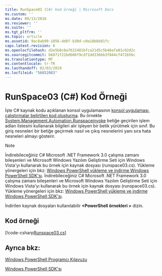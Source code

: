 ```yaml
---
title: RunSpace03 (C#) kod örneği | Microsoft Docs
ms.custom: ''
ms.date: 09/13/2016
ms.reviewer: ''
ms.suite: ''
ms.tgt_pltfrm: ''
ms.topic: article
ms.assetid: 9ac8ab99-1856-4d6f-b30d-c0a18b8dd1fc
caps.latest.revision: 6
ms.openlocfilehash: d2e5b8c0a7622481bfca21d5c5b46afa01c02d2c
ms.sourcegitcommit: b6871f21bd666f9cd71dd336bb3f844cf472b56c
ms.translationtype: MT
ms.contentlocale: tr-TR
ms.lasthandoff: 02/03/2019
ms.locfileid: "56852083"
---
```

# <a name="runspace03-c-code-sample"></a>RunSpace03 (C#) Kod Örneği

İşte C# kaynak kodu açıklanan konsol uygulamasının [konsol uygulaması, çalıştırmalar belirtilen kod oluşturma](http://msdn.microsoft.com/en-us/a93e6006-36db-4bcc-b9da-c5bebf4ffd68). Bu örnekte [System.Management.Automation.Runspaceinvoke](/dotnet/api/System.Management.Automation.RunspaceInvoke) betiğe geçirilen işlem adları listesini kullanarak bilgileri alır işleyen bir betik yürütmek için sınıf. Bu giriş nesneleri bir betiğe geçirmek nasıl ve çıkış nesnelerini yanı sıra hata nesneleri almayı gösterir.

> [!NOTE]
> İndirebileceğiniz C# Microsoft .NET Framework 3.0 çalışma zamanı bileşenleri ve Microsoft Windows Yazılım Geliştirme Seti için Windows Vista'yı kullanarak bu örnek için kaynak dosyası (runspace03.cs). Yükleme yönergeleri için bkz: [Windows PowerShell yükleme ve indirme Windows PowerShell SDK'sı](/powershell/developer/installing-the-windows-powershell-sdk).
> İndirebileceğiniz C# Microsoft .NET Framework 3.0 çalışma zamanı bileşenleri ve Microsoft Windows Yazılım Geliştirme Seti için Windows Vista'yı kullanarak bu örnek için kaynak dosyası (runspace03.cs). Yükleme yönergeleri için bkz: [Windows PowerShell yükleme ve indirme Windows PowerShell SDK'sı](/powershell/developer/installing-the-windows-powershell-sdk).
>
> İndirilen kaynak dosyaları kullanılabilir  **\<PowerShell örnekleri >** dizin.

## <a name="code-sample"></a>Kod örneği

[!code-csharp[Runspace03.cs](../../powershell-sdk-samples/SDK-2.0/csharp/Runspace03/Runspace03.cs#L11-L88 "Runspace03.cs")]

## <a name="see-also"></a>Ayrıca bkz:

[Windows PowerShell Programcı Kılavuzu](./windows-powershell-programmer-s-guide.md)

[Windows PowerShell SDK'sı](../windows-powershell-reference.md)